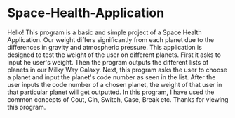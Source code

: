 # Space-Health-Application
Hello! This program is a basic and simple project of a Space Health Application. Our weight differs significantly from each planet due to the differences in gravity and atmospheric pressure. This application is designed to test the weight of the user on different planets. First it asks to input he user's weight. Then the program outputs the different lists of planets in our Milky Way Galaxy. Next, this program asks the user to choose a planet and input the planet's code number as seen in the list. After the user inputs the code number of a chosen planet, the weight of that user in that particular planet will get outputted. In this program, I have used the common concepts of Cout, Cin, Switch, Case, Break etc. Thanks for viewing this program.
